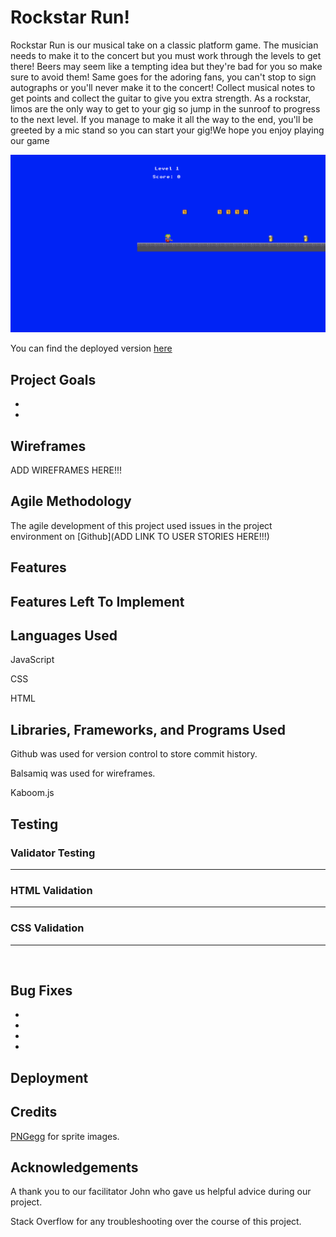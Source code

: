 
# Rockstar Run!

Rockstar Run is our musical take on a classic platform game. The musician needs to make it to the concert but you must work through the levels to get there! Beers may seem like a tempting idea but they're bad for you so make sure to avoid them! Same goes for the adoring fans, you can't stop to sign autographs or you'll never make it to the concert! Collect musical notes to get points and collect the guitar to give you extra strength. As a rockstar, limos are the only way to get to your gig so jump in the sunroof to progress to the next level. If you manage to make it all the way to the end, you'll be greeted by a mic stand so you can start your gig!We hope you enjoy playing our game

![Rockstar Run](/assets/images/game-opening.png)


You can find the deployed version [here](https://tymaestro.github.io/Rockstar-Run/)


## Project Goals

- 

- 


## Wireframes

ADD WIREFRAMES HERE!!!



## Agile Methodology

The agile development of this project used issues in the project environment on [Github](ADD LINK TO USER STORIES HERE!!!)

## Features



## Features Left To Implement



## Languages Used

JavaScript

CSS

HTML

## Libraries, Frameworks, and Programs Used

Github was used for version control to store commit history.

Balsamiq was used for wireframes.

Kaboom.js

## Testing

### Validator Testing

<hr>

### HTML Validation


<hr>

### CSS Validation


<hr>


<br>


## Bug Fixes

- 

- 

- 

- 

## Deployment



## Credits

[PNGegg](https://www.pngegg.com/en) for sprite images.



## Acknowledgements

A thank you to our facilitator John who gave us helpful advice during our project.

Stack Overflow for any troubleshooting over the course of this project.

